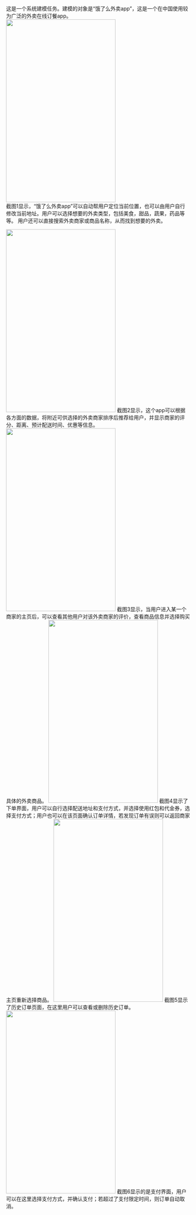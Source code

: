 
这是一个系统建模任务。建模的对象是“饿了么外卖app”，这是一个在中国使用较为广泛的外卖在线订餐app。  
<img src="https://github.com/dramaticTickets/dramatic-tickets/blob/master/documents/Modeling_Training/Picture/Pic%201.jpg?raw=true" width = 300px height = 500px />  
截图1显示，“饿了么外卖app”可以自动帮用户定位当前位置，也可以由用户自行修改当前地址。用户可以选择想要的外卖类型，包括美食，甜品，蔬果，药品等等。
用户还可以直接搜索外卖商家或商品名称，从而找到想要的外卖。  

<img src="https://github.com/dramaticTickets/dramatic-tickets/blob/master/documents/Modeling_Training/Picture/Pic%202.jpg?raw=true" width = 300px height = 500px />  
截图2显示，这个app可以根据各方面的数据，将附近可供选择的外卖商家排序后推荐给用户，并显示商家的评分、距离、预计配送时间、优惠等信息。  


<img src="https://github.com/dramaticTickets/dramatic-tickets/blob/master/documents/Modeling_Training/Picture/Pic%203.jpg?raw=true" width = 300px height = 500px />  
截图3显示，当用户进入某一个商家的主页后，可以查看其他用户对该外卖商家的评价，查看商品信息并选择购买具体的外卖商品。

<img src="https://github.com/dramaticTickets/dramatic-tickets/blob/master/documents/Modeling_Training/Picture/Pic%204.jpg?raw=true" width = 300px height = 500px />  
截图4显示了下单界面，用户可以自行选择配送地址和支付方式，并选择使用红包和代金券，选择支付方式；用户也可以在该页面确认订单详情，若发现订单有误则可以返回商家主页重新选择商品。

<img src="https://github.com/dramaticTickets/dramatic-tickets/blob/master/documents/Modeling_Training/Picture/Pic%205.jpg?raw=true" width = 300px height = 500px />  
截图5显示了历史订单页面，在这里用户可以查看或删除历史订单。

<img src="https://github.com/dramaticTickets/dramatic-tickets/blob/master/documents/Modeling_Training/Picture/Pic%206.jpg?raw=true" width = 300px height = 500px />  
截图6显示的是支付界面，用户可以在这里选择支付方式，并确认支付；若超过了支付限定时间，则订单自动取消。
